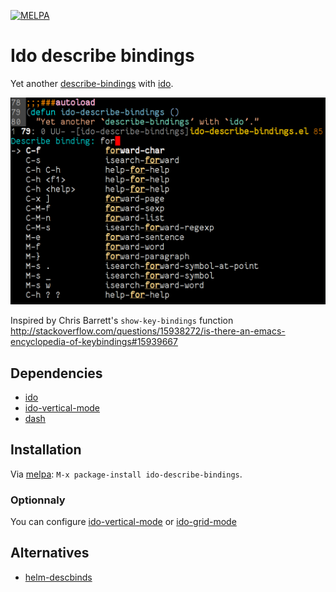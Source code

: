 [![MELPA](http://melpa.org/packages/ido-describe-bindings-badge.svg)](http://melpa.org/#/ido-describe-bindings)

# Ido describe bindings

Yet another [describe-bindings][] with [ido][].

[describe-bindings]: http://www.gnu.org/software/emacs/manual/html_node/elisp/Help-Functions.html#index-Helper_002ddescribe_002dbindings
[ido]: http://emacswiki.org/emacs/InteractivelyDoThings

![ido-describe-bindings](https://raw.githubusercontent.com/danil/ido-describe-bindings/master/ido-describe-bindings.png)

Inspired by Chris Barrett's `show-key-bindings` function
<http://stackoverflow.com/questions/15938272/is-there-an-emacs-encyclopedia-of-keybindings#15939667>

## Dependencies

* [ido][]
* [ido-vertical-mode][]
* [dash][]

[ido-vertical-mode]: https://github.com/creichert/ido-vertical-mode.el
[dash]: https://github.com/magnars/dash.el

## Installation

Via [melpa][]: `M-x package-install ido-describe-bindings`.

[melpa]: http://melpa.org/#/ido-describe-bindings

### Optionnaly

You can configure [ido-vertical-mode][] or [ido-grid-mode][]

[ido-vertical-mode]: https://github.com/creichert/ido-vertical-mode.el
[ido-grid-mode]: https://github.com/larkery/ido-grid-mode.el

## Alternatives

* [helm-descbinds][]

[helm-descbinds]: https://github.com/emacs-helm/helm-descbinds
